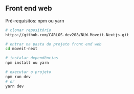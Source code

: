 

## Front end web

Pré-requisitos: npm ou yarn

```bash
# clonar repositório
https://github.com/CARLOS-dev208/NLW-Moveit-Nextjs.git

# entrar na pasta do projeto front end web
cd moveit-next

# instalar dependências
npm install ou yarn

# executar o projeto
npm run dev
# or
yarn dev
```











